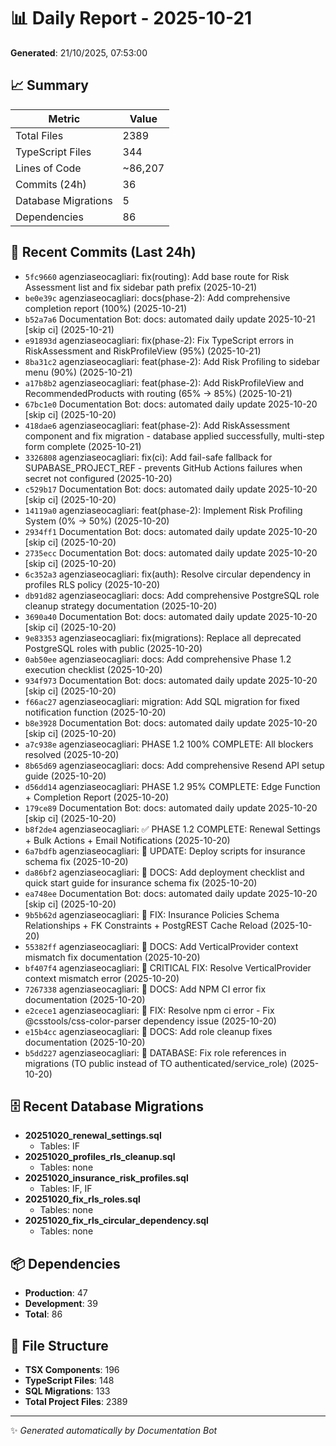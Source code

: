 # 📊 Daily Report - 2025-10-21

**Generated**: 21/10/2025, 07:53:00

## 📈 Summary

| Metric | Value |
|--------|-------|
| Total Files | 2389 |
| TypeScript Files | 344 |
| Lines of Code | ~86,207 |
| Commits (24h) | 36 |
| Database Migrations | 5 |
| Dependencies | 86 |

## 📝 Recent Commits (Last 24h)

- `5fc9660` agenziaseocagliari: fix(routing): Add base route for Risk Assessment list and fix sidebar path prefix (2025-10-21)
- `be0e39c` agenziaseocagliari: docs(phase-2): Add comprehensive completion report (100%) (2025-10-21)
- `b52a7a6` Documentation Bot: docs: automated daily update 2025-10-21 [skip ci] (2025-10-21)
- `e91893d` agenziaseocagliari: fix(phase-2): Fix TypeScript errors in RiskAssessment and RiskProfileView (95%) (2025-10-21)
- `8ba31c2` agenziaseocagliari: feat(phase-2): Add Risk Profiling to sidebar menu (90%) (2025-10-21)
- `a17b8b2` agenziaseocagliari: feat(phase-2): Add RiskProfileView and RecommendedProducts with routing (65% → 85%) (2025-10-21)
- `67bc1e0` Documentation Bot: docs: automated daily update 2025-10-20 [skip ci] (2025-10-20)
- `418dae6` agenziaseocagliari: feat(phase-2): Add RiskAssessment component and fix migration - database applied successfully, multi-step form complete (2025-10-21)
- `3326808` agenziaseocagliari: fix(ci): Add fail-safe fallback for SUPABASE_PROJECT_REF - prevents GitHub Actions failures when secret not configured (2025-10-20)
- `c529b17` Documentation Bot: docs: automated daily update 2025-10-20 [skip ci] (2025-10-20)
- `14119a0` agenziaseocagliari: feat(phase-2): Implement Risk Profiling System (0% → 50%) (2025-10-20)
- `2934ff1` Documentation Bot: docs: automated daily update 2025-10-20 [skip ci] (2025-10-20)
- `2735ecc` Documentation Bot: docs: automated daily update 2025-10-20 [skip ci] (2025-10-20)
- `6c352a3` agenziaseocagliari: fix(auth): Resolve circular dependency in profiles RLS policy (2025-10-20)
- `db91d82` agenziaseocagliari: docs: Add comprehensive PostgreSQL role cleanup strategy documentation (2025-10-20)
- `3690a40` Documentation Bot: docs: automated daily update 2025-10-20 [skip ci] (2025-10-20)
- `9e83353` agenziaseocagliari: fix(migrations): Replace all deprecated PostgreSQL roles with public (2025-10-20)
- `0ab50ee` agenziaseocagliari: docs: Add comprehensive Phase 1.2 execution checklist (2025-10-20)
- `934f973` Documentation Bot: docs: automated daily update 2025-10-20 [skip ci] (2025-10-20)
- `f66ac27` agenziaseocagliari: migration: Add SQL migration for fixed notification function (2025-10-20)
- `b8e3928` Documentation Bot: docs: automated daily update 2025-10-20 [skip ci] (2025-10-20)
- `a7c938e` agenziaseocagliari: PHASE 1.2 100% COMPLETE: All blockers resolved (2025-10-20)
- `8b65d69` agenziaseocagliari: docs: Add comprehensive Resend API setup guide (2025-10-20)
- `d56dd14` agenziaseocagliari: PHASE 1.2 95% COMPLETE: Edge Function + Completion Report (2025-10-20)
- `179ce89` Documentation Bot: docs: automated daily update 2025-10-20 [skip ci] (2025-10-20)
- `b8f2de4` agenziaseocagliari: ✅ PHASE 1.2 COMPLETE: Renewal Settings + Bulk Actions + Email Notifications (2025-10-20)
- `6a7bdfb` agenziaseocagliari: 🔧 UPDATE: Deploy scripts for insurance schema fix (2025-10-20)
- `da86bf2` agenziaseocagliari: 📝 DOCS: Add deployment checklist and quick start guide for insurance schema fix (2025-10-20)
- `ea748ee` Documentation Bot: docs: automated daily update 2025-10-20 [skip ci] (2025-10-20)
- `9b5b62d` agenziaseocagliari: 🔧 FIX: Insurance Policies Schema Relationships + FK Constraints + PostgREST Cache Reload (2025-10-20)
- `55382ff` agenziaseocagliari: 📝 DOCS: Add VerticalProvider context mismatch fix documentation (2025-10-20)
- `bf407f4` agenziaseocagliari: 🔧 CRITICAL FIX: Resolve VerticalProvider context mismatch error (2025-10-20)
- `7267338` agenziaseocagliari: 📝 DOCS: Add NPM CI error fix documentation (2025-10-20)
- `e2cece1` agenziaseocagliari: 🔧 FIX: Resolve npm ci error - Fix @csstools/css-color-parser dependency issue (2025-10-20)
- `e15b4cc` agenziaseocagliari: 📝 DOCS: Add role cleanup fixes documentation (2025-10-20)
- `b5dd227` agenziaseocagliari: 🔧 DATABASE: Fix role references in migrations (TO public instead of TO authenticated/service_role) (2025-10-20)

## 🗄️ Recent Database Migrations

- **20251020_renewal_settings.sql**
  - Tables: IF
- **20251020_profiles_rls_cleanup.sql**
  - Tables: none
- **20251020_insurance_risk_profiles.sql**
  - Tables: IF, IF
- **20251020_fix_rls_roles.sql**
  - Tables: none
- **20251020_fix_rls_circular_dependency.sql**
  - Tables: none

## 📦 Dependencies

- **Production**: 47
- **Development**: 39
- **Total**: 86

## 📁 File Structure

- **TSX Components**: 196
- **TypeScript Files**: 148
- **SQL Migrations**: 133
- **Total Project Files**: 2389

---
✨ *Generated automatically by Documentation Bot*
